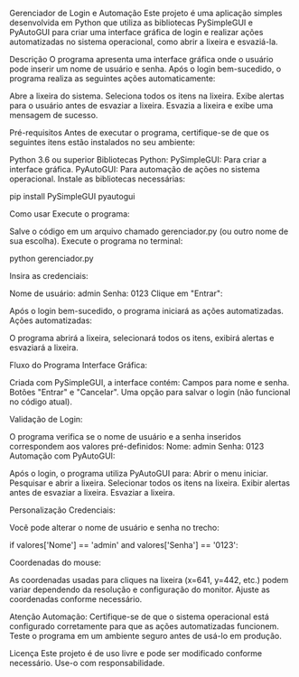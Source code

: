 Gerenciador de Login e Automação
Este projeto é uma aplicação simples desenvolvida em Python que utiliza as bibliotecas PySimpleGUI e PyAutoGUI para criar uma interface gráfica de login e realizar ações automatizadas no sistema operacional, como abrir a lixeira e esvaziá-la.

Descrição
O programa apresenta uma interface gráfica onde o usuário pode inserir um nome de usuário e senha. Após o login bem-sucedido, o programa realiza as seguintes ações automaticamente:

Abre a lixeira do sistema.
Seleciona todos os itens na lixeira.
Exibe alertas para o usuário antes de esvaziar a lixeira.
Esvazia a lixeira e exibe uma mensagem de sucesso.

Pré-requisitos
Antes de executar o programa, certifique-se de que os seguintes itens estão instalados no seu ambiente:

Python 3.6 ou superior
Bibliotecas Python:
PySimpleGUI: Para criar a interface gráfica.
PyAutoGUI: Para automação de ações no sistema operacional.
Instale as bibliotecas necessárias:

pip install PySimpleGUI pyautogui

Como usar
Execute o programa:

Salve o código em um arquivo chamado gerenciador.py (ou outro nome de sua escolha).
Execute o programa no terminal:

python gerenciador.py

Insira as credenciais:

Nome de usuário: admin
Senha: 0123
Clique em "Entrar":

Após o login bem-sucedido, o programa iniciará as ações automatizadas.
Ações automatizadas:

O programa abrirá a lixeira, selecionará todos os itens, exibirá alertas e esvaziará a lixeira.


Fluxo do Programa
Interface Gráfica:

Criada com PySimpleGUI, a interface contém:
Campos para nome e senha.
Botões "Entrar" e "Cancelar".
Uma opção para salvar o login (não funcional no código atual).

Validação de Login:

O programa verifica se o nome de usuário e a senha inseridos correspondem aos valores pré-definidos:
Nome: admin
Senha: 0123
Automação com PyAutoGUI:

Após o login, o programa utiliza PyAutoGUI para:
Abrir o menu iniciar.
Pesquisar e abrir a lixeira.
Selecionar todos os itens na lixeira.
Exibir alertas antes de esvaziar a lixeira.
Esvaziar a lixeira.


Personalização
Credenciais:

Você pode alterar o nome de usuário e senha no trecho:

if valores['Nome'] == 'admin' and valores['Senha'] == '0123':

Coordenadas do mouse:

As coordenadas usadas para cliques na lixeira (x=641, y=442, etc.) podem variar dependendo da resolução e configuração do monitor. Ajuste as coordenadas conforme necessário.

Atenção
Automação:
Certifique-se de que o sistema operacional está configurado corretamente para que as ações automatizadas funcionem.
Teste o programa em um ambiente seguro antes de usá-lo em produção.

Licença
Este projeto é de uso livre e pode ser modificado conforme necessário. Use-o com responsabilidade.





